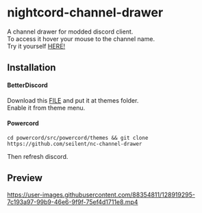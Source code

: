# nightcord-channel-drawer
A channel drawer for modded discord client.  
To access it hover your mouse to the channel name.  
Try it yourself [HERE!](https://gibbu.github.io/ThemePreview/?file=https://seilent.github.io/nc-channel-drawer/channeldrawer.theme.css)

## Installation
#### BetterDiscord
Download this [FILE](https://github.com/seilent/nc-channel-drawer/blob/main/channeldrawer.theme.css) and put it at themes folder.  
Enable it from theme menu.

#### Powercord
```
cd powercord/src/powercord/themes && git clone https://github.com/seilent/nc-channel-drawer
```
Then refresh discord.

## Preview
https://user-images.githubusercontent.com/88354811/128919295-7c193a97-99b9-46e6-9f9f-75ef4d1711e8.mp4
